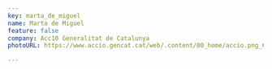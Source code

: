 ```yaml
---
key: marta_de_miguel
name: Marta de Miguel
feature: false
company: Acc10 Generalitat de Catalunya
photoURL: https://www.accio.gencat.cat/web/.content/00_home/accio.png_602392567.png

---
```

